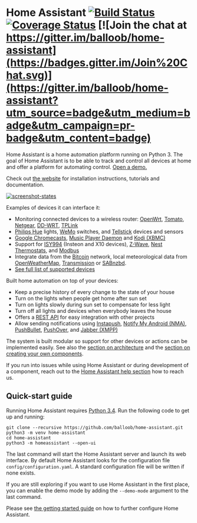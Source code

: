 # Home Assistant [![Build Status](https://travis-ci.org/balloob/home-assistant.svg?branch=master)](https://travis-ci.org/balloob/home-assistant) [![Coverage Status](https://img.shields.io/coveralls/balloob/home-assistant.svg)](https://coveralls.io/r/balloob/home-assistant?branch=master) [![Join the chat at https://gitter.im/balloob/home-assistant](https://badges.gitter.im/Join%20Chat.svg)](https://gitter.im/balloob/home-assistant?utm_source=badge&utm_medium=badge&utm_campaign=pr-badge&utm_content=badge)

Home Assistant is a home automation platform running on Python 3. The goal of Home Assistant is to be able to track and control all devices at home and offer a platform for automating control. [Open a demo.](https://home-assistant.io/demo/)

Check out [the website](https://home-assistant.io) for installation instructions, tutorials and documentation.

[![screenshot-states](https://raw.github.com/balloob/home-assistant/master/docs/screenshots.png)](https://home-assistant.io/demo/)

Examples of devices it can interface it:

 * Monitoring connected devices to a wireless router: [OpenWrt](https://openwrt.org/), [Tomato](http://www.polarcloud.com/tomato), [Netgear](http://netgear.com), [DD-WRT](http://www.dd-wrt.com/site/index), [TPLink](http://www.tp-link.us/)
 * [Philips Hue](http://meethue.com) lights, [WeMo](http://www.belkin.com/us/Products/home-automation/c/wemo-home-automation/) switches, and [Tellstick](http://www.telldus.se/products/tellstick) devices and sensors
 * [Google Chromecasts](http://www.google.com/intl/en/chrome/devices/chromecast), [Music Player Daemon](http://www.musicpd.org/) and [Kodi (XBMC)](http://kodi.tv/)
 * Support for [ISY994](https://www.universal-devices.com/residential/isy994i-series/) (Insteon and X10 devices), [Z-Wave](http://www.z-wave.com/), [Nest Thermostats](https://nest.com/), and [Modbus](http://www.modbus.org/)
 * Integrate data from the [Bitcoin](https://bitcoin.org) network, local meteorological data from [OpenWeatherMap](http://openweathermap.org/), [Transmission](http://www.transmissionbt.com/) or [SABnzbd](http://sabnzbd.org).
 * [See full list of supported devices](https://home-assistant.io/components/)

Built home automation on top of your devices:

 * Keep a precise history of every change to the state of your house
 * Turn on the lights when people get home after sun set
 * Turn on lights slowly during sun set to compensate for less light
 * Turn off all lights and devices when everybody leaves the house
 * Offers a [REST API](https://home-assistant.io/developers/api.html) for easy integration with other projects
 * Allow sending notifications using [Instapush](https://instapush.im), [Notify My Android (NMA)](http://www.notifymyandroid.com/), [PushBullet](https://www.pushbullet.com/), [PushOver](https://pushover.net/), and [Jabber (XMPP)](http://xmpp.org)

The system is built modular so support for other devices or actions can be implemented easily. See also the [section on architecture](https://home-assistant.io/developers/architecture.html) and the [section on creating your own components](https://home-assistant.io/developers/creating_components.html).

If you run into issues while using Home Assistant or during development of a component, reach out to the [Home Assistant help section](https://home-assistant.io/help/) how to reach us.

## Quick-start guide

Running Home Assistant requires [Python 3.4](https://www.python.org/). Run the following code to get up and running:

```
git clone --recursive https://github.com/balloob/home-assistant.git
python3 -m venv home-assistant
cd home-assistant
python3 -m homeassistant --open-ui
```

The last command will start the Home Assistant server and launch its web interface. By default Home Assistant looks for the configuration file `config/configuration.yaml`. A standard configuration file will be written if none exists.

If you are still exploring if you want to use Home Assistant in the first place, you can enable the demo mode by adding the `--demo-mode` argument to the last command.

Please see [the getting started guide](https://home-assistant.io/getting-started/) on how to further configure Home Assistant.
